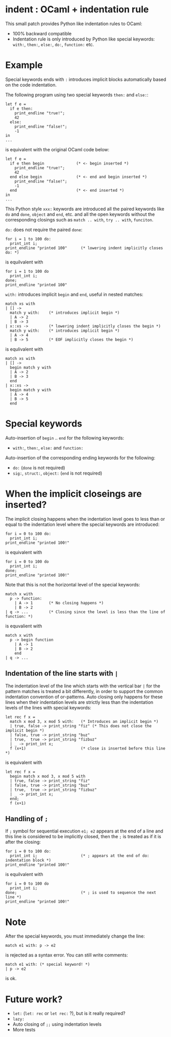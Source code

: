 indent : OCaml + indentation rule
====================================

This small patch provides Python like indentation rules to OCaml:

* 100% backward compatible
* Indentation rule is only introduced by Python like special keywords: `with:`, `then:`, `else:`, `do:`, `function:` etc.

Example
====================================

Special keywords ends with `:` introduces implicit blocks automatically
based on the code indentation.

The following program using two special keywords `then:` and `else:`:

    let f e =
      if e then:
        print_endline "true!";
        42
      else:
        print_endline "false!";
        -1
    in
    ...

is equivalent with the original OCaml code below:

    let f e = 
      if e then begin              (* <- begin inserted *)
        print_endline "true!";
        42
      end else begin               (* <- end and begin inserted *)
        print_endline "false!";
        -1
      end                          (* <- end inserted *)  
    in
    ...


This Python style `xxx:` keywords are introduced all the paired keywords
like `do` and `done`, `object` and `end`, etc. and all the open keywords
without the corresponding closings such as `match .. with`, `try .. with`,
`funciton`.

`do:` does not require the paired `done`:

    for i = 1 to 100 do:
      print_int i;
    print_endline "printed 100"      (* lowering indent implicitly closes do: *)

is equilvalent with

    for i = 1 to 100 do
      print_int i;
    done;
    print_endline "printed 100"

`with:` introduces implicit `begin` and `end`, useful in nested matches:

    match xs with
    | [] ->
      match y with:    (* introduces implicit begin *)
      | A -> 2
      | B -> 3
    | x::xs ->         (* lowering indent implicitly closes the begin *)
      match y with:    (* introduces implicit begin *)
      | A -> 4
      | B -> 5         (* EOF implicitly closes the begin *)
                       
is equlivalent with  

    match xs with
    | [] ->
      begin match y with
      | A -> 2
      | B -> 3
      end
    | x::xs ->
      begin match y with
      | A -> 4
      | B -> 5
      end

Special keywords
====================================

Auto-insertion of `begin` .. `end` for the following keywords:

* `with:`, `then:`, `else:` and `function:`

Auto-insertion of the corresponding ending keywords for the following:

* `do:` (`done` is not required)
* `sig:`, `struct:`, `object:` (`end` is not required)

When the implicit closeings are inserted?
===========================================

The implicit closing happens when the indentation level goes 
to less than or equal to the indentation level where the special keywords 
are introduced:

    for i = 0 to 100 do:
      print_int i;
    print_endline "printed 100!"

is equivalent with

    for i = 0 to 100 do
      print_int i;
    done;
    print_endline "printed 100!"

Note that this is not the horizontal level of the special keywords:

    match x with
      p -> function:   
        | A -> 1       (* No closing happens *) 
        | B -> 2
    | q -> ...         (* Closing since the level is less than the line of function: *)

is equvalient with

    match x with
      p -> begin function
        | A -> 1
        | B -> 2
        end
    | q -> ...

Indentation of the line starts with `|`
------------------------------------------

The indentation level of the line which starts with the vertical bar `|` 
for the pattern matches is treated a bit differently, in order to support
the common indentation convention of or-patterns. Auto closing only happens 
for these lines when their indentation levels are strictly less than 
the indentation levels of the lines with special keywords:

    let rec f x = 
      match x mod 3, x mod 5 with:   (* Introduces an implicit begin *)
      | true, false -> print_string "fiz" (* This does not close the implicit begin *)
      | false, true -> print_string "buz"
      | true,  true -> print_string "fizbuz"
      | _ -> print_int x;
      f (x+1)                        (* close is inserted before this line *)

is equivalent with

    let rec f x = 
      begin match x mod 3, x mod 5 with
      | true, false -> print_string "fiz"
      | false, true -> print_string "buz"
      | true,  true -> print_string "fizbuz"
      | _ -> print_int x;
      end;
      f (x+1)

Handling of `;`
------------------------------------------

If `;` symbol for sequential execution `e1; e2` appears at the end of a line
and this line is considered to be implicitly closed, then the `;` is treated
as if it is after the closing:

    for i = 0 to 100 do:
      print_int i;                   (* ; appears at the end of do: indentation block *)
    print_endline "printed 100!"
            
is equilvalent with

    for i = 0 to 100 do
      print_int i;
    done;                            (* ; is used to sequence the next line *)
    print_endline "printed 100!"
            
Note
====================================

After the special keywords, you must immediately change the line:

    match e1 with: p -> e2

is rejected as a syntax error. You can still write comments:

    match e1 with: (* special keyword! *)
    | p -> e2

is ok.


Future work?
====================================

* `let:` (`let: rec` or `let rec:` ?), but is it really required?
* `lazy:`
* Auto closing of `;;` using indentation levels
* More tests
